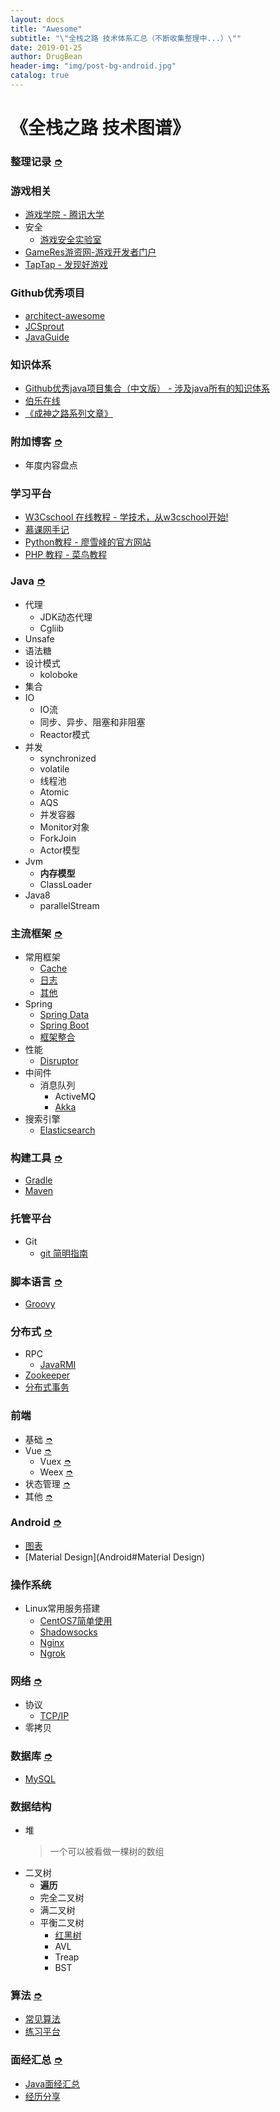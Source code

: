 ```yaml
---
layout: docs
title: "Awesome"
subtitle: "\"全栈之路 技术体系汇总（不断收集整理中...）\""
date: 2019-01-25
author: DrugBean
header-img: "img/post-bg-android.jpg"
catalog: true
---
```


<h1>《全栈之路 技术图谱》</h1>

### 整理记录 [➮](整理记录)

### 游戏相关
* [游戏学院 - 腾讯大学](https://daxue.qq.com/game)
* 安全
	* [游戏安全实验室](https://gslab.qq.com/portal.php?mod=view&aid=94)
* [GameRes游资网-游戏开发者门户](https://www.gameres.com/)
* [TapTap - 发现好游戏](https://www.taptap.com/)

### Github优秀项目
* [architect-awesome](https://github.com/xingshaocheng/architect-awesome)
* [JCSprout](https://github.com/crossoverJie/JCSprout)
* [JavaGuide](https://github.com/Snailclimb/JavaGuide)

### 知识体系
- [Github优秀java项目集合（中文版） - 涉及java所有的知识体系](https://blog.csdn.net/aa1215018028/article/details/80951389)
- [伯乐在线](http://hao.jobbole.com/)
- [《成神之路系列文章》](http://www.hollischuang.com/archives/1001)

### 附加博客 [➮](附加博客)
- 年度内容盘点

### 学习平台
- [W3Cschool 在线教程 - 学技术，从w3cschool开始!](http://www.w3cschool.cn/)
- [慕课网手记](http://www.imooc.com/article)
- [Python教程 - 廖雪峰的官方网站](https://www.liaoxuefeng.com/wiki/0014316089557264a6b348958f449949df42a6d3a2e542c000)
- [PHP 教程 - 菜鸟教程](http://www.runoob.com/php/php-tutorial.html)

### Java [➮](Java)
* 代理
	* JDK动态代理
	* Cgliib 
* Unsafe
* 语法糖
* 设计模式
	* koloboke
* 集合
* IO
	* IO流
	* 同步、异步、阻塞和非阻塞
	* Reactor模式
* 并发
	* synchronized
	* volatile
	* 线程池
	* Atomic
	* AQS
	* 并发容器
	* Monitor对象
	* ForkJoin
	* Actor模型
* Jvm
	* **内存模型**
	* ClassLoader
* Java8
	* parallelStream

### 主流框架 [➮](主流框架)
* 常用框架
	* [Cache](主流框架#Cache)
	* [日志](主流框架#日志)
	* [其他](主流框架#其他)
* Spring
	* [Spring Data](主流框架#Spring-Data)
	* [Spring Boot](主流框架#Spring-Boot)
	* [框架整合](主流框架#框架整合)
* 性能
	* [Disruptor](主流框架#Disruptor)
* 中间件
	* 消息队列
		* ActiveMQ 
		* [Akka](主流框架#Akka)
* 搜索引擎
	* [Elasticsearch](主流框架#Elasticsearch)

### 构建工具 [➮](构建工具)
* [Gradle](构建工具#Gradle)
* [Maven](构建工具#Maven)

### 托管平台
* Git
	* [git 简明指南](http://www.runoob.com/manual/git-guide/)

### 脚本语言 [➮](脚本语言)
* [Groovy](脚本语言#Groovy)

### 分布式 [➮](分布式)
* RPC
	* [JavaRMI](分布式#JavaRMI)
* [Zookeeper](分布式#Zookeeper)
* [分布式事务](分布式#分布式事务)

### 前端
* 基础 [➮](前端#基础)
* Vue [➮](前端#Vue)
	* Vuex [➮](前端#Vuex)
	* Weex [➮](前端#Weex)
* 状态管理 [➮](前端#状态管理)
* 其他 [➮](前端#其他)

### Android [➮](Android)
* [图表](Android#图表)
* [Material Design](Android#Material Design)

### 操作系统
* Linux常用服务搭建
	* [CentOS7简单使用](Linux#CentOS7)
	* [Shadowsocks](Linux#Shadowsocks)
	* [Nginx](Linux#Nginx)
	* [Ngrok](Linux#Ngrok)

### 网络 [➮](网络)
* 协议
	* [TCP/IP](网络#TCP/IP)
* 零拷贝

### 数据库 [➮](数据库)
* [MySQL](数据库#MySQL)

### 数据结构
* 堆  
	> 一个可以被看做一棵树的数组
* 二叉树
	* **遍历**
	* 完全二叉树
	* 满二叉树 
	* 平衡二叉树
		* [红黑树](https://www.cnblogs.com/skywang12345/p/3245399.html)
		* AVL
		* Treap
		* BST

### 算法 [➮](算法)
* [常见算法](算法#常见算法)
* [练习平台](算法#练习平台)

### 面经汇总 [➮](面经汇总)
* [Java面经汇总](面经汇总#Java面经汇总)
* [经历分享](面经汇总#经历分享)